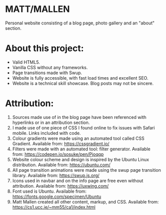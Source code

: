 # MATT/MALLEN
Personal website consisting of a blog page, photo gallery and an "about" section. 

# About this project:

* Valid HTML5.
* Vanilla CSS without any frameworks. 
* Page transitions made with Swup.
* Website is fully accessible, with fast load times and excellent SEO.
* Website is a technical skill showcase. Blog posts may not be sincere.

# Attribution: 

1. Sources made use of in the blog page have been referenced with hyperlinks or in an attribution section.
2. I made use of one piece of CSS I found online to fix issues with Safari mobile. Links included with code.
3. Colour gradients were made using an automated tool called CSS Gradient. Available from: https://cssgradient.io/
4. Filters were made with an automated tool: filter generator. Available from: https://codepen.io/sosuke/pen/Pjoqqp
5. Website colour scheme and design is inspired by the Ubuntu Linux distribution. Available from: https://ubuntu.com/
6. All page transition animations were made using the swup page transition library. Available from: https://swup.js.org/
7. Icons used in navbar and on the info page are free even without attribution. Available from: https://uxwing.com/
8. Font used is Ubuntu. Available from: https://fonts.google.com/specimen/Ubuntu
9. Matt Mallen created all other content, markup, and CSS. Available from: https://cs1.ucc.ie/~mm55/ca1/index.html

